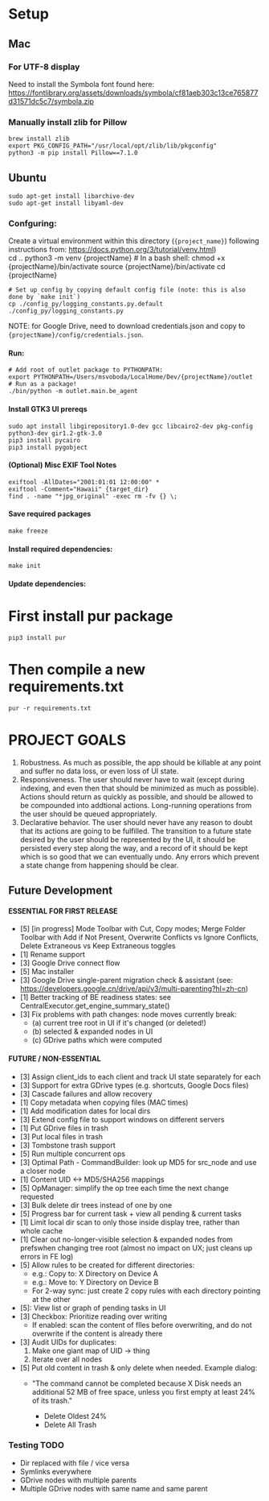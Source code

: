 

# Setup

## Mac
### For UTF-8 display
Need to install the Symbola font found here:
https://fontlibrary.org/assets/downloads/symbola/cf81aeb303c13ce765877d31571dc5c7/symbola.zip
### Manually install zlib for Pillow
    brew install zlib
    export PKG_CONFIG_PATH="/usr/local/opt/zlib/lib/pkgconfig"
    python3 -m pip install Pillow==7.1.0

## Ubuntu
    sudo apt-get install libarchive-dev  
    sudo apt-get install libyaml-dev

### Confguring:
Create a virtual environment within this directory (`{project_name}`)  following instructions from: https://docs.python.org/3/tutorial/venv.html)  
    cd ..
    python3 -m venv {projectName}
    # In a bash shell:
    chmod +x {projectName}/bin/activate 
    source {projectName}/bin/activate
    cd {projectName}
    
    # Set up config by copying default config file (note: this is also done by `make init`)
    cp ./config_py/logging_constants.py.default ./config_py/logging_constants.py
  
NOTE: for Google Drive, need to download credentials.json and copy to `{projectName}/config/credentials.json`.

#### Run:
    # Add root of outlet package to PYTHONPATH:
    export PYTHONPATH=/Users/msvoboda/LocalHome/Dev/{projectName}/outlet
    # Run as a package!
    ./bin/python -m outlet.main.be_agent

#### Install GTK3 UI prereqs
    sudo apt install libgirepository1.0-dev gcc libcairo2-dev pkg-config python3-dev gir1.2-gtk-3.0
    pip3 install pycairo
    pip3 install pygobject

#### (Optional) Misc EXIF Tool Notes
    exiftool -AllDates="2001:01:01 12:00:00" *
    exiftool -Comment="Hawaii" {target_dir}
    find . -name "*jpg_original" -exec rm -fv {} \;

#### Save required packages
    make freeze

#### Install required dependencies:
    make init

#### Update dependencies:
# First install pur package
	pip3 install pur
# Then compile a new requirements.txt
	pur -r requirements.txt

# PROJECT GOALS

1. Robustness. As much as possible, the app should be killable at any point and suffer no data loss, or even loss of UI state.
2. Responsiveness. The user should never have to wait (except during indexing, and even then that should be minimized as much as possible). Actions should return as quickly as possible, and should be allowed to be compounded into addtional actions. Long-running operations from the user should be queued appropriately.
2. Declarative behavior. The user should never have any reason to doubt that its actions are going to be fulfilled. The transition to a future state desired by the user should be represented by the UI, it should be persisted every step along the way, and a record of it should be kept which is so good that we can eventually undo. Any errors which prevent a state change from happening should be clear.


## Future Development

#### ESSENTIAL FOR FIRST RELEASE
* [5] [in progress] Mode Toolbar with Cut, Copy modes; Merge Folder Toolbar with Add if Not Present, Overwrite Conflicts vs Ignore Conflicts, Delete Extraneous vs Keep Extraneous toggles
* [1] Rename support
* [3] Google Drive connect flow
* [5] Mac installer
* [3] Google Drive single-parent migration check & assistant (see: https://developers.google.cn/drive/api/v3/multi-parenting?hl=zh-cn)
* [1] Better tracking of BE readiness states: see CentralExecutor.get_engine_summary_state()
* [3] Fix problems with path changes: node moves currently break:
  * (a) current tree root in UI if it's changed (or deleted!)
  * (b) selected & expanded nodes in UI
  * (c) GDrive paths which were computed

#### FUTURE / NON-ESSENTIAL
* [3] Assign client_ids to each client and track UI state separately for each
* [3] Support for extra GDrive types (e.g. shortcuts, Google Docs files)
* [3] Cascade failures and allow recovery
* [1] Copy metadata when copying files (MAC times)
* [1] Add modification dates for local dirs
* [3] Extend config file to support windows on different servers
* [1] Put GDrive files in trash
* [3] Put local files in trash
* [3] Tombstone trash support
* [5] Run multiple concurrent ops
* [3] Optimal Path - CommandBuilder: look up MD5 for src_node and use a closer node
* [1] Content UID <-> MD5/SHA256 mappings
* [5] OpManager: simplify the op tree each time the next change requested
* [3] Bulk delete dir trees instead of one by one
* [5] Progress bar for current task + view all pending & current tasks
* [1] Limit local dir scan to only those inside display tree, rather than whole cache
* [1] Clear out no-longer-visible selection & expanded nodes from prefswhen changing tree root (almost no impact on UX; just cleans up errors in FE log)
* [5] Allow rules to be created for different directories:
  * e.g.: Copy to: X Directory on Device A
  * e.g.: Move to: Y Directory on Device B
  * For 2-way sync: just create 2 copy rules with each directory pointing at the other
* [5]: View list or graph of pending tasks in UI
* [3] Checkbox: Prioritize reading over writing
  * If enabled: scan the content of flles before overwriting, and do not overwrite if the content is already there
* [3] Audit UIDs for duplicates:
  1. Make one giant map of UID -> thing
  2. Iterate over all nodes
* [5] Put old content in trash & only delete when needed. Example dialog:
  * "The command cannot be completed because X Disk needs an additional 52 MB of free space, unless you first empty at least 24% of its trash."

    * Delete Oldest 24%
    * Delete All Trash


### Testing TODO
* Dir replaced with file / vice versa 
* Symlinks everywhere
* GDrive nodes with multiple parents
* Multiple GDrive nodes with same name and same parent
